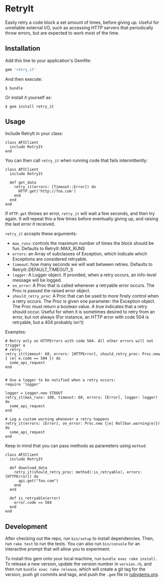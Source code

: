# RetryIt

Easily retry a code block a set amount of times, before giving up. Useful for unreliable external I/O, such as accessing
HTTP servers that periodically throw errors, but are expected to work most of the time.

## Installation

Add this line to your application's Gemfile:

```ruby
gem 'retry_it'
```

And then execute:

    $ bundle

Or install it yourself as:

    $ gem install retry_it

## Usage

Include RetryIt in your class:

```
class APIClient
  include RetryIt
end
```

You can then call `retry_it` when running code that fails intermittently:

```
class APIClient
  include RetryIt

  def get_data
    retry_it(errors: [Timeout::Error]) do
      HTTP.get('http://foo.com')
    end
  end
end
```

If `HTTP.get` throws an error, `retry_it` will wait a few seconds, and then try
again. It will repeat this a few times before eventually giving up, and raising
the last error it received.

`retry_it` accepts these arguments:

* `max_runs`: controls the maximum number of times the block should be fun.
              Defaults to RetryIt::MAX_RUNS
* `errors`: an Array of subclasses of Exception, which indicate which Exceptions
            are considered retryable.
* `timeout`: how many seconds we will wait between retries. Defaults to
             RetryIt::DEFAULT_TIMEOUT_S
* `logger`: A Logger object. If provided, when a retry occurs, an info-level
            message will be logged.
* `on_error`: A Proc that is called whenever a retryable error occurs. The Proc
              is passed the raised error object.
* `should_retry_proc`: A Proc that can be used to more finely control when a
                       retry occurs. The Proc is given one parameter: the
                       Exception object. The Proc must return a boolean value.
                       A true indicates that a retry should occur. Useful for
                       when it is sometimes desired to retry from an error, but
                       not always (For instance, an HTTP error with code 504 is
                       retryable, but a 404 probably isn't)

Examples:

```
# Retry only on HTTPErrors with code 504. All other errors will not trigger a
# retry.
retry_it(timeout: 60, errors: [HTTPError], should_retry_proc: Proc.new { |e| e.code == 504 }) do
  some_api_request
end


# Use a logger to be notified when a retry occurs:
require 'logger'

logger = Logger.new STDOUT
retry_it(max_runs: 100, timeout: 60, errors: [Error], logger: logger) do
  some_api_request
end

# Log a custom warning whenever a retry happens
retry_it(errors: [Error], on_error: Proc.new {|e| Rollbar.warning(e)}) do
  some_api_request
end
```

Keep in mind that you can pass methods as parameters using `method`:

```
class APIClient
  include RetryIt

  def download_data
    retry_it(should_retry_proc: method(:is_retryable), errors: [HTTPError]) do
      api.get("foo.com")
    end
  end

  def is_retryable(error)
    error.code == 504
  end
end
```


## Development

After checking out the repo, run `bin/setup` to install dependencies. Then, run `rake test` to run the tests. You can also run `bin/console` for an interactive prompt that will allow you to experiment.

To install this gem onto your local machine, run `bundle exec rake install`. To release a new version, update the version number in `version.rb`, and then run `bundle exec rake release`, which will create a git tag for the version, push git commits and tags, and push the `.gem` file to [rubygems.org](https://rubygems.org).
